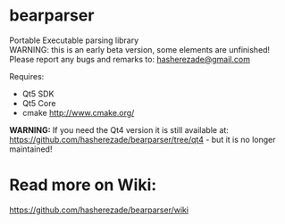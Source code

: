 bearparser
==========

Portable Executable parsing library<br/>
WARNING: this is an early beta version, some elements are unfinished!<br/>
Please report any bugs and remarks to: hasherezade@gmail.com<br/>

Requires:
+ Qt5 SDK<br/>
+ Qt5 Core<br/>
+ cmake http://www.cmake.org/<br/>

<b>WARNING:</b> If you need the Qt4 version it is still available at: https://github.com/hasherezade/bearparser/tree/qt4 - but it is no longer maintained!

Read more on Wiki:
===
https://github.com/hasherezade/bearparser/wiki
